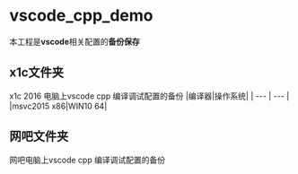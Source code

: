 # vscode_cpp_demo
  本工程是**vscode**相关配置的**备份保存**
## x1c文件夹
  x1c 2016 电脑上vscode cpp 编译调试配置的备份
  |编译器|操作系统|
| --- | --- |
|msvc2015 x86|WIN10 64|
## 网吧文件夹
  网吧电脑上vscode cpp 编译调试配置的备份
